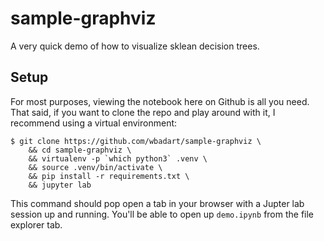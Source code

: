 # sample-graphviz

A very quick demo of how to visualize sklean decision trees.

## Setup

For most purposes, viewing the notebook here on Github is all you
need. That said, if you want to clone the repo and play around with
it, I recommend using a virtual environment:

    $ git clone https://github.com/wbadart/sample-graphviz \
        && cd sample-graphviz \
        && virtualenv -p `which python3` .venv \
        && source .venv/bin/activate \
        && pip install -r requirements.txt \
        && jupyter lab

This command should pop open a tab in your browser with a Jupter lab
session up and running. You'll be able to open up `demo.ipynb` from
the file explorer tab.
